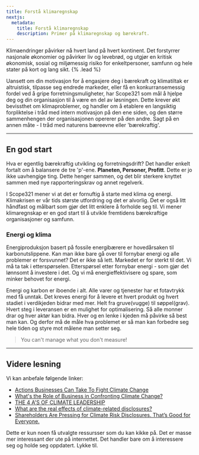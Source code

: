 ```yaml
---
title: Forstå klimaregnskap
nextjs:
  metadata:
    title: Forstå klimaregnskap
    description: Primer på klimaregnskap og bærekraft.
---
```


Klimaendringer påvirker nå hvert land på hvert kontinent. Det forstyrrer nasjonale økonomier og påvirker liv og levebrød, og utgjør en kritisk økonomisk, sosial og miljømessig risiko for enkeltpersoner, samfunn og hele stater på kort og lang sikt. {% .lead %}

Uansett om din motivasjon for å engasjere deg i bærekraft og klimatiltak er altruistisk, tilpasse seg endrede markeder, eller få en konkurransemessig fordel ved å gripe forretningsmuligheter, har Scope321 som mål å hjelpe deg og din organisasjon til å være en del av løsningen. Dette krever økt bevissthet om klimaproblemer, og handler om å etablere en langsiktig forpliktelse i tråd med intern motivasjon på den ene siden, og den større sammenhengen der organisasjonen opererer på den andre. Sagt på en annen måte - I tråd med naturens bæreevne eller 'bærekraftig'.

---

## En god start

Hva er egentlig bærekraftig utvikling og forretningsdrift? Det handler enkelt fortalt om å balansere de tre 'p'-ene. **Planeten, Personer, Profitt**. Dette er jo ikke uavhengige ting. Dette henger sammen, og det blir sterkere knyttet sammen med nye rapporteringskrav og annet regelverk.

I Scope321 mener vi at det er fornuftig å starte med klima og energi. Klimakrisen er vår tids største utfordring og det er alvorlig. Det er også litt håndfast og målbart som gjør det litt enklere å forholde seg til. Vi mener klimaregnskap er en god start til å utvikle fremtidens bærekraftige organisasjoner og samfunn.

### Energi og klima

Energiproduksjon basert på fossile energibærere er hovedårsaken til karbonutslippene. Kan man ikke bare gå over til fornybar energi og alle problemer er forsvunnet? Det er ikke så lett. Markedet er for sterkt til det. Vi må ta tak i etterspørselen. Etterspørsel etter fornybar energi - som gjør det lønnsomt å investere i det. Og vi må energieffektivisere og spare, som minker behovet for energi.

Energi og karbon er iboende i alt. Alle varer og tjenester har et fotavtrykk med få unntak. Det kreves energi for å levere et hvert produkt og hvert stadiet i verdikjeden bidrar med mer. Helt fra gruve(vugge) til søppel(grav). Hvert steg i leveransen er en mulighet for optimalisering. Så alle monner drar og hver aktør kan bidra. Hver og en lenke i kjeden må påvirke så best man kan. Og derfor må de måle hva problemet er så man kan forbedre seg hele tiden og styre mot målene man setter seg.

> You can't manage what you don't measure!

---

## Videre lesning

Vi kan anbefale følgende linker:

- [Actions Businesses Can Take To Fight Climate Change]("https://www.forbes.com/sites/forbesbusinesscouncil/2021/03/24/actions-businesses-can-take-to-fight-climate-change/")
- [What's the Role of Business in Confronting Climate Change?]("https://hbswk.hbs.edu/item/whats-the-role-of-business-in-confronting-climate-change")
- [THE 4 A'S OF CLIMATE LEADERSHIP]("https://www.wemeanbusinesscoalition.org/4asofclimateleadership/")
- [What are the real effects of climate-related disclosures?]("https://blogs.lse.ac.uk/businessreview/2023/10/09/what-are-the-real-effects-of-climate-related-disclosures/")
- [Shareholders Are Pressing for Climate Risk Disclosures. That’s Good for Everyone.]("https://hbr.org/2021/04/shareholders-are-pressing-for-climate-risk-disclosures-thats-good-for-everyone")

Dette er kun noen få utvalgte ressursser som du kan kikke på. Det er masse mer interessant der ute på internettet. Det handler bare om å interessere seg og holde seg oppdatert. Lykke til.
